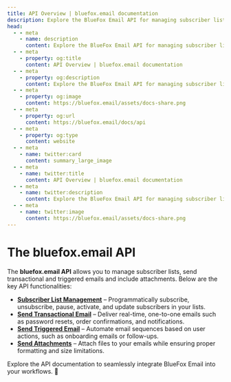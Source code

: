 ```yaml
---
title: API Overview | bluefox.email documentation
description: Explore the BlueFox Email API for managing subscriber lists, sending transactional and triggered emails and include attachments.
head:
  - - meta
    - name: description
      content: Explore the BlueFox Email API for managing subscriber lists, sending transactional and triggered emails and include attachments.
  - - meta
    - property: og:title
      content: API Overview | bluefox.email documentation
  - - meta
    - property: og:description
      content: Explore the BlueFox Email API for managing subscriber lists, sending transactional and triggered emails and include attachments.
  - - meta
    - property: og:image
      content: https://bluefox.email/assets/docs-share.png
  - - meta
    - property: og:url
      content: https://bluefox.email/docs/api
  - - meta
    - property: og:type
      content: website
  - - meta
    - name: twitter:card
      content: summary_large_image
  - - meta
    - name: twitter:title
      content: API Overview | bluefox.email documentation
  - - meta
    - name: twitter:description
      content: Explore the BlueFox Email API for managing subscriber lists, sending transactional and triggered emails and include attachments.
  - - meta
    - name: twitter:image
      content: https://bluefox.email/assets/docs-share.png
---
```


# The bluefox.email API

The **bluefox.email API** allows you to manage subscriber lists, send transactional and triggered emails and include attachments. Below are the key API functionalities:  

- **[Subscriber List Management](/docs/api/subscriber-list-management)** – Programmatically subscribe, unsubscribe, pause, activate, and update subscribers in your lists.  
- **[Send Transactional Email](/docs/api/send-transactional-email)** – Deliver real-time, one-to-one emails such as password resets, order confirmations, and notifications.  
- **[Send Triggered Email](/docs/api/send-triggered-email)** – Automate email sequences based on user actions, such as onboarding emails or follow-ups.  
- **[Send Attachments](/docs/api/send-attachments)** – Attach files to your emails while ensuring proper formatting and size limitations.  

Explore the API documentation to seamlessly integrate BlueFox Email into your workflows. 🚀
